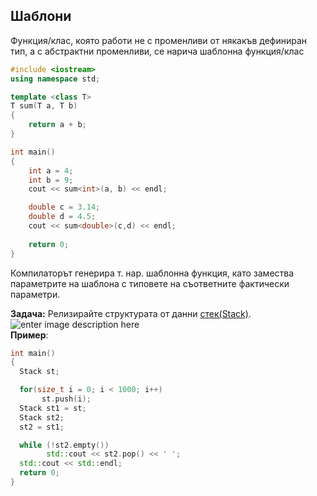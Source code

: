 ## Шаблони
Функция/клас, която работи не с променливи от някакъв дефиниран тип, а с абстрактни променливи, се нарича шаблонна функция/клас
```c++
#include <iostream>
using namespace std;

template <class T>
T sum(T a, T b)
{
    return a + b;
}

int main()
{
    int a = 4;
    int b = 9;
    cout << sum<int>(a, b) << endl;

    double c = 3.14;
    double d = 4.5;
    cout << sum<double>(c,d) << endl;
	
    return 0;
}
```
Компилаторът генерира т. нар. шаблонна функция, като замества параметрите на шаблона с типовете на съответните фактически параметри.

**Задача:**
Релизирайте структурата от данни [стек(Stack)](https://www.guru99.com/stack-in-cpp-stl.html). <br />
![enter image description here](https://www.softwaretestinghelp.com/wp-content/qa/uploads/2019/06/pictorial-representation-of-stack.png)
<br />
**Пример**:
 ```c++
int main()
{
   Stack st;

   for(size_t i = 0; i < 1000; i++)
        st.push(i);
   Stack st1 = st;
   Stack st2;
   st2 = st1;

   while (!st2.empty())
         std::cout << st2.pop() << ' ';
   std::cout << std::endl;
   return 0;
}
 ```
